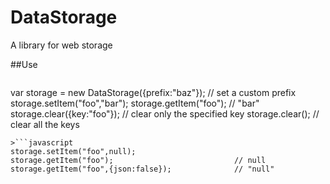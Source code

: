# DataStorage
A library for web storage

##Use
>```javascript
var storage = new DataStorage({prefix:"baz"});    // set a custom prefix
storage.setItem("foo","bar");
storage.getItem("foo");                           // "bar"
storage.clear({key:"foo"});                       // clear only the specified key
storage.clear();                                  // clear all the keys
```
>```javascript
storage.setItem("foo",null);
storage.getItem("foo");                           // null
storage.getItem("foo",{json:false});              // "null"

